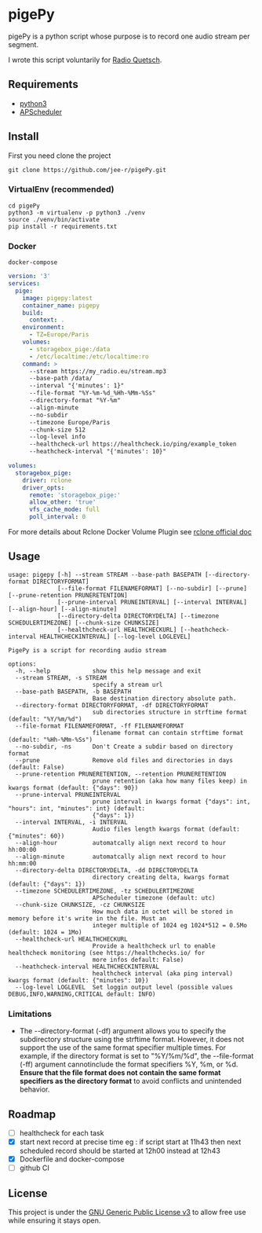 # pigePy

pigePy is a python script whose purpose is to record one audio stream per segment.

I wrote this script voluntarily for [Radio Quetsch](https://radio-quetsch.eu).

## Requirements

- [python3](https://www.python.org/)
- [APScheduler](https://apscheduler.readthedocs.io/en/stable/)

## Install

First you need clone the project 

```
git clone https://github.com/jee-r/pigePy.git
```

### VirtualEnv (recommended)

```
cd pigePy
python3 -m virtualenv -p python3 ./venv
source ./venv/bin/activate
pip install -r requirements.txt
```

### Docker

`docker-compose`

```yaml
version: '3'
services:
  pige:
    image: pigepy:latest
    container_name: pigepy
    build:
      context: .
    environment:
      - TZ=Europe/Paris
    volumes: 
      - storagebox_pige:/data
      - /etc/localtime:/etc/localtime:ro
    command: >
      --stream https://my_radio.eu/stream.mp3
      --base-path /data/
      --interval "{'minutes': 1}"
      --file-format "%Y-%m-%d_%Hh-%Mm-%Ss" 
      --directory-format "%Y-%m"
      --align-minute
      --no-subdir
      --timezone Europe/Paris
      --chunk-size 512
      --log-level info
      --healthcheck-url https://healthcheck.io/ping/example_token
      --heathcheck-interval "{'minutes': 10}"

volumes:
  storagebox_pige:
    driver: rclone
    driver_opts:
      remote: 'storagebox_pige:'
      allow_other: 'true'
      vfs_cache_mode: full
      poll_interval: 0
```

For more details about Rclone Docker Volume Plugin see [rclone official doc](https://rclone.org/docker/)

## Usage

```
usage: pigepy [-h] --stream STREAM --base-path BASEPATH [--directory-format DIRECTORYFORMAT]
              [--file-format FILENAMEFORMAT] [--no-subdir] [--prune] [--prune-retention PRUNERETENTION]
              [--prune-interval PRUNEINTERVAL] [--interval INTERVAL] [--align-hour] [--align-minute]
              [--directory-delta DIRECTORYDELTA] [--timezone SCHEDULERTIMEZONE] [--chunk-size CHUNKSIZE]
              [--healthcheck-url HEALTHCHECKURL] [--heathcheck-interval HEALTHCHECKINTERVAL] [--log-level LOGLEVEL]

PigePy is a script for recording audio stream

options:
  -h, --help            show this help message and exit
  --stream STREAM, -s STREAM
                        specify a stream url
  --base-path BASEPATH, -b BASEPATH
                        Base destination directory absolute path.
  --directory-format DIRECTORYFORMAT, -df DIRECTORYFORMAT
                        sub directories structure in strftime format (default: "%Y/%m/%d")
  --file-format FILENAMEFORMAT, -ff FILENAMEFORMAT
                        filename format can contain strftime format (default: "%Hh-%Mm-%Ss")
  --no-subdir, -ns      Don't Create a subdir based on directory format
  --prune               Remove old files and directories in days (default: False)
  --prune-retention PRUNERETENTION, --retention PRUNERETENTION
                        prune retention (aka how many files keep) in kwargs format (default: {"days": 90})
  --prune-interval PRUNEINTERVAL
                        prune interval in kwargs format {"days": int, "hours": int, "minutes": int} (default:
                        {"days": 1})
  --interval INTERVAL, -i INTERVAL
                        Audio files length kwargs format (default: {"minutes": 60})
  --align-hour          automatcally align next record to hour hh:00:00
  --align-minute        automatcally align next record to hour hh:mm:00
  --directory-delta DIRECTORYDELTA, -dd DIRECTORYDELTA
                        directory creating delta, kwargs format (default: {"days": 1})
  --timezone SCHEDULERTIMEZONE, -tz SCHEDULERTIMEZONE
                        APScheduler timezone (default: utc)
  --chunk-size CHUNKSIZE, -cz CHUNKSIZE
                        How much data in octet will be stored in memory before it's write in the file. Must an
                        integer multiple of 1024 eg 1024*512 = 0.5Mo (default: 1024 = 1Mo)
  --healthcheck-url HEALTHCHECKURL
                        Provide a healthcheck url to enable healthcheck monitoring (see https://healthchecks.io/ for
                        more infos default: False)
  --heathcheck-interval HEALTHCHECKINTERVAL
                        healthcheck interval (aka ping interval) kwargs format (default: {"minutes": 10})
  --log-level LOGLEVEL  Set loggin output level (possible values DEBUG,INFO,WARNING,CRITICAL default: INFO)
```
### Limitations 

- The --directory-format (-df) argument allows you to specify the subdirectory structure using the strftime format. However, it does not support the use of the same format specifier multiple times. For example, if the directory format is set to "%Y/%m/%d", the --file-format (-ff) argument cannotinclude the format specifiers %Y, %m, or %d. **Ensure that the file format does not contain the same format specifiers as the directory format** to avoid conflicts and unintended behavior.

## Roadmap

- [ ] healthcheck for each task
- [x] start next record at precise time eg : if script start at 11h43 then next scheduled record should be started at 12h00 instead at 12h43
- [x] Dockerfile and docker-compose
- [ ] github CI

## License

This project is under the [GNU Generic Public License v3](/LICENSE) to allow free use while ensuring it stays open.